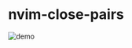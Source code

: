 # nvim-close-pairs

![demo](https://user-images.githubusercontent.com/61423217/160578141-3b10b5b0-b53a-4e0c-9acb-b0574a9fed69.gif)


